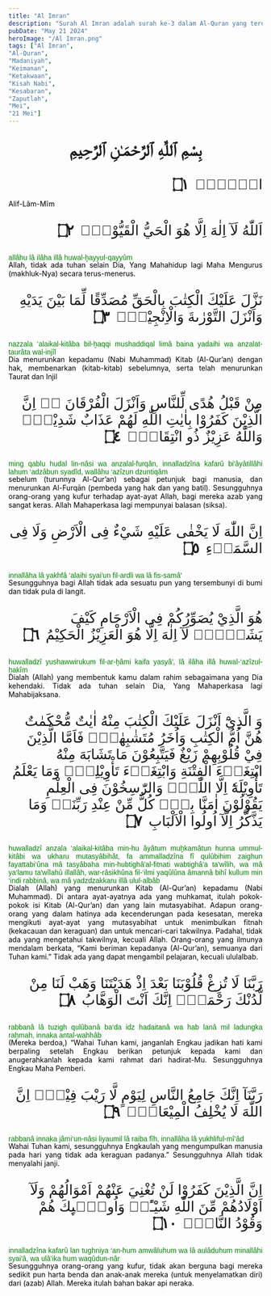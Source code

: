 ```yaml
---
title: "Al Imran"
description: "Surah Al Imran adalah surah ke-3 dalam Al-Quran yang terdiri dari 200 ayat. Surah ini mengandung banyak pelajaran tentang keimanan, ketakwaan, dan kebijaksanaan dalam menghadapi tantangan kehidupan. Surah ini juga menyajikan kisah-kisah para nabi, termasuk keluarga Nabi Muhammad shallallahu ‘alaihi wa sallam, serta memberikan pengajaran tentang pentingnya kesabaran, doa, dan keikhlasan dalam menjalani hidup."
pubDate: "May 21 2024"
heroImage: "/Al Imran.png"
tags: ["Al Imran",
"Al-Quran",
"Madaniyah",
"Keimanan",
"Ketakwaan",
"Kisah Nabi",
"Kesabaran",
"Zaputlah",
"Mei",
"21 Mei"]
---
```


<p style="font-family: 'Neirizi Regular', sans-serif;font-size: 2.3em;text-align: center;direction: rtl;font-weight: bold;">
بِسْمِ ٱللَّهِ ٱلرَّحْمَـٰنِ ٱلرَّحِيمِ
</p>

<p style="direction: rtl;font-family: 'Neirizi Regular', sans-serif;font-size: 2em">الۤمّۤۚ
<span style="font-weight: bold;margin-right: 5px;">۝١</span></p>
<p style="margin-top:-1rem; text-align: justify;color: black;">Alif-Lãm-Mĩm</p>

<p style="direction: rtl;font-family: 'Neirizi Regular', sans-serif;font-size: 2em">
اَللّٰهُ لَآ اِلٰهَ اِلَّا هُوَ الْحَيُّ الْقَيُّوْمُۗ
<span style="font-weight: bold;margin-right: 5px;">۝٢</span></p>
<p style="font-family: 'Neirizi Regular', sans-serif;text-align: justify;color: green;">allâhu lâ ilâha illâ huwal-ḫayyul-qayyûm</p>
<p style="margin-top:-1rem; text-align: justify;color: black;">Allah, tidak ada tuhan selain Dia, Yang Mahahidup lagi Maha Mengurus (makhluk-Nya) secara terus-menerus.</p>

<p style="direction: rtl;font-family: 'Neirizi Regular', sans-serif;font-size: 2em">
نَزَّلَ عَلَيْكَ الْكِتٰبَ بِالْحَقِّ مُصَدِّقًا لِّمَا بَيْنَ يَدَيْهِ وَاَنْزَلَ التَّوْرٰىةَ وَالْاِنْجِيْلَۙ
<span style="font-weight: bold;margin-right: 5px;">۝٣</span></p>
<p style="font-family: 'Neirizi Regular', sans-serif;text-align: justify;color: green;">nazzala ‘alaikal-kitâba bil-ḫaqqi mushaddiqal limâ baina yadaihi wa anzalat-taurâta wal-injîl</p>
<p style="margin-top:-1rem; text-align: justify;color: black;">Dia menurunkan kepadamu (Nabi Muhammad) Kitab (Al-Qur’an) dengan hak, membenarkan (kitab-kitab) sebelumnya, serta telah menurunkan Taurat dan Injil</p>

<p style="direction: rtl;font-family: 'Neirizi Regular', sans-serif;font-size: 2em">
مِنْ قَبْلُ هُدًى لِّلنَّاسِ وَاَنْزَلَ الْفُرْقَانَ ەۗ اِنَّ الَّذِيْنَ كَفَرُوْا بِاٰيٰتِ اللّٰهِ لَهُمْ عَذَابٌ شَدِيْدٌۗ وَاللّٰهُ عَزِيْزٌ ذُو انْتِقَامٍۗ 
<span style="font-weight: bold;margin-right: 5px;">۝٤</span></p>
<p style="font-family: 'Neirizi Regular', sans-serif;text-align: justify;color: green;">ming qablu hudal lin-nâsi wa anzalal-furqân, innalladzîna kafarû bi'âyâtillâhi lahum ‘adzâbun syadîd, wallâhu ‘azîzun dzuntiqâm</p>
<p style="margin-top:-1rem; text-align: justify;color: black;">sebelum (turunnya Al-Qur’an) sebagai petunjuk bagi manusia, dan menurunkan Al-Furqān (pembeda yang hak dan yang batil). Sesungguhnya orang-orang yang kufur terhadap ayat-ayat Allah, bagi mereka azab yang sangat keras. Allah Mahaperkasa lagi mempunyai balasan (siksa).</p>

<p style="direction: rtl;font-family: 'Neirizi Regular', sans-serif;font-size: 2em">
اِنَّ اللّٰهَ لَا يَخْفٰى عَلَيْهِ شَيْءٌ فِى الْاَرْضِ وَلَا فِى السَّمَاۤءِ
<span style="font-weight: bold;margin-right: 5px;">۝٥</span></p>
<p style="font-family: 'Neirizi Regular', sans-serif;text-align: justify;color: green;">innallâha lâ yakhfâ ‘alaihi syai'un fil-ardli wa lâ fis-samâ'</p>
<p style="margin-top:-1rem; text-align: justify;color: black;">Sesungguhnya bagi Allah tidak ada sesuatu pun yang tersembunyi di bumi dan tidak pula di langit.</p>

<p style="direction: rtl;font-family: 'Neirizi Regular', sans-serif;font-size: 2em">هُوَ الَّذِيْ يُصَوِّرُكُمْ فِى الْاَرْحَامِ كَيْفَ يَشَاۤءُۗ لَآ اِلٰهَ اِلَّا هُوَ الْعَزِيْزُ الْحَكِيْمُ
<span style="font-weight: bold;margin-right: 5px;">۝٦</span></p>
<p style="font-family: 'Neirizi Regular', sans-serif;text-align: justify;color: green;">
huwalladzî yushawwirukum fil-ar-ḫâmi kaifa yasyâ', lâ ilâha illâ huwal-‘azîzul-ḫakîm</p>
<p style="margin-top:-1rem; text-align: justify;color: black;">Dialah (Allah) yang membentuk kamu dalam rahim sebagaimana yang Dia kehendaki. Tidak ada tuhan selain Dia, Yang Mahaperkasa lagi Mahabijaksana.</p>

<p style="direction: rtl;font-family: 'Neirizi Regular', sans-serif;font-size: 2em">وَ الَّذِيْٓ اَنْزَلَ عَلَيْكَ الْكِتٰبَ مِنْهُ اٰيٰتٌ مُّحْكَمٰتٌ هُنَّ اُمُّ الْكِتٰبِ وَاُخَرُ مُتَشٰبِهٰتٌۗ فَاَمَّا الَّذِيْنَ فِيْ قُلُوْبِهِمْ زَيْغٌ فَيَتَّبِعُوْنَ مَا تَشَابَهَ مِنْهُ ابْتِغَاۤءَ الْفِتْنَةِ وَابْتِغَاۤءَ تَأْوِيْلِهٖۚ وَمَا يَعْلَمُ تَأْوِيْلَهٗٓ اِلَّا اللّٰهُۘ وَالرّٰسِخُوْنَ فِى الْعِلْمِ يَقُوْلُوْنَ اٰمَنَّا بِهٖۙ كُلٌّ مِّنْ عِنْدِ رَبِّنَاۚ وَمَا يَذَّكَّرُ اِلَّآ اُولُوا الْاَلْبَابِ
<span style="font-weight: bold;margin-right: 5px;">۝٧</span></p>
<p style="font-family: 'Neirizi Regular', sans-serif;text-align: justify;color: green;">huwalladzî anzala ‘alaikal-kitâba min-hu âyâtum muḫkamâtun hunna ummul-kitâbi wa ukharu mutasyâbihât, fa ammalladzîna fî qulûbihim zaighun fayattabi‘ûna mâ tasyâbaha min-hubtighâ'al-fitnati wabtighâ'a ta'wîlih, wa mâ ya‘lamu ta'wîlahû illallâh, war-râsikhûna fil-‘ilmi yaqûlûna âmannâ bihî kullum min ‘indi rabbinâ, wa mâ yadzdzakkaru illâ ulul-albâb</p>
<p style="margin-top:-1rem; text-align: justify;color: black;">Dialah (Allah) yang menurunkan Kitab (Al-Qur’an) kepadamu (Nabi Muhammad). Di antara ayat-ayatnya ada yang muhkamat, itulah pokok-pokok isi Kitab (Al-Qur’an) dan yang lain mutasyabihat. Adapun orang-orang yang dalam hatinya ada kecenderungan pada kesesatan, mereka mengikuti ayat-ayat yang mutasyabihat untuk menimbulkan fitnah (kekacauan dan keraguan) dan untuk mencari-cari takwilnya. Padahal, tidak ada yang mengetahui takwilnya, kecuali Allah. Orang-orang yang ilmunya mendalam berkata, “Kami beriman kepadanya (Al-Qur’an), semuanya dari Tuhan kami.” Tidak ada yang dapat mengambil pelajaran, kecuali ululalbab.</p>

<p style="direction: rtl;font-family: 'Neirizi Regular', sans-serif;font-size: 2em">
رَبَّنَا لَا تُزِغْ قُلُوْبَنَا بَعْدَ اِذْ هَدَيْتَنَا وَهَبْ لَنَا مِنْ لَّدُنْكَ رَحْمَةًۚ اِنَّكَ اَنْتَ الْوَهَّابُ 
<span style="font-weight: bold;margin-right: 5px;">۝٨</span></p>
<p style="font-family: 'Neirizi Regular', sans-serif;text-align: justify;color: green;">rabbanâ lâ tuzigh qulûbanâ ba‘da idz hadaitanâ wa hab lanâ mil ladungka raḫmah, innaka antal-wahhâb</p>
<p style="margin-top:-1rem; text-align: justify;color: black;">(Mereka berdoa,) “Wahai Tuhan kami, janganlah Engkau jadikan hati kami berpaling setelah Engkau berikan petunjuk kepada kami dan anugerahkanlah kepada kami rahmat dari hadirat-Mu. Sesungguhnya Engkau Maha Pemberi.</p>

<p style="direction: rtl;font-family: 'Neirizi Regular', sans-serif;font-size: 2em">رَبَّنَآ اِنَّكَ جَامِعُ النَّاسِ لِيَوْمٍ لَّا رَيْبَ فِيْهِۗ اِنَّ اللّٰهَ لَا يُخْلِفُ الْمِيْعَادَࣖ
<span style="font-weight: bold;margin-right: 5px;">۝٩</span></p>
<p style="font-family: 'Neirizi Regular', sans-serif;text-align: justify;color: green;">rabbanâ innaka jâmi‘un-nâsi liyaumil lâ raiba fîh, innallâha lâ yukhliful-mî‘âd</p>
<p style="margin-top:-1rem; text-align: justify;color: black;">Wahai Tuhan kami, sesungguhnya Engkaulah yang mengumpulkan manusia pada hari yang tidak ada keraguan padanya.” Sesungguhnya Allah tidak menyalahi janji.</p>

<p style="direction: rtl;font-family: 'Neirizi Regular', sans-serif;font-size: 2em">اِنَّ الَّذِيْنَ كَفَرُوْا لَنْ تُغْنِيَ عَنْهُمْ اَمْوَالُهُمْ وَلَآ اَوْلَادُهُمْ مِّنَ اللّٰهِ شَيْـًٔاۗ وَاُولٰۤىِٕكَ هُمْ وَقُوْدُ النَّارِۗ 
<span style="font-weight: bold;margin-right: 5px;">۝١٠</span></p>
<p style="font-family: 'Neirizi Regular', sans-serif;text-align: justify;color: green;">innalladzîna kafarû lan tughniya ‘an-hum amwâluhum wa lâ aulâduhum minallâhi syai'â, wa ulâ'ika hum waqûdun-nâr</p>
<p style="margin-top:-1rem; text-align: justify;color: black;">Sesungguhnya orang-orang yang kufur, tidak akan berguna bagi mereka sedikit pun harta benda dan anak-anak mereka (untuk menyelamatkan diri) dari (azab) Allah. Mereka itulah bahan bakar api neraka.</p>
